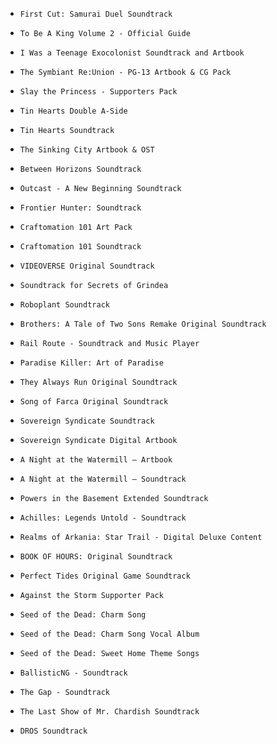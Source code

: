 -     First Cut: Samurai Duel Soundtrack
-     To Be A King Volume 2 - Official Guide
-     I Was a Teenage Exocolonist Soundtrack and Artbook
-     The Symbiant Re:Union - PG-13 Artbook & CG Pack
-     Slay the Princess - Supporters Pack
-     Tin Hearts Double A-Side
-     Tin Hearts Soundtrack
-     The Sinking City Artbook & OST
-     Between Horizons Soundtrack
-     Outcast - A New Beginning Soundtrack
-     Frontier Hunter: Soundtrack
-     Craftomation 101 Art Pack
-     Craftomation 101 Soundtrack
-     VIDEOVERSE Original Soundtrack
-     Soundtrack for Secrets of Grindea
-     Roboplant Soundtrack
-     Brothers: A Tale of Two Sons Remake Original Soundtrack
-     Rail Route - Soundtrack and Music Player
-     Paradise Killer: Art of Paradise
-     They Always Run Original Soundtrack
-     Song of Farca Original Soundtrack
-     Sovereign Syndicate Soundtrack
-     Sovereign Syndicate Digital Artbook
-     A Night at the Watermill – Artbook
-     A Night at the Watermill – Soundtrack
-     Powers in the Basement Extended Soundtrack
-     Achilles: Legends Untold - Soundtrack
-     Realms of Arkania: Star Trail - Digital Deluxe Content
-     BOOK OF HOURS: Original Soundtrack
-     Perfect Tides Original Game Soundtrack
-     Against the Storm Supporter Pack
-     Seed of the Dead: Charm Song
-     Seed of the Dead: Charm Song Vocal Album
-     Seed of the Dead: Sweet Home Theme Songs
-     BallisticNG - Soundtrack
-     The Gap - Soundtrack
-     The Last Show of Mr. Chardish Soundtrack
-     DROS Soundtrack
